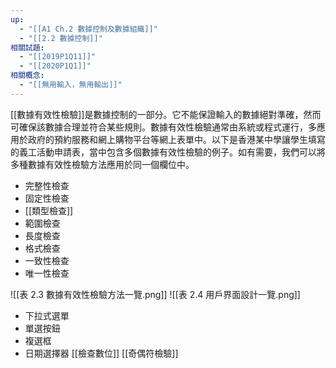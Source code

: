 ```yaml
---
up:
  - "[[A1 Ch.2 數據控制及數據組織]]"
  - "[[2.2 數據控制]]"
相關試題:
  - "[[2019P1Q11]]"
  - "[[2020P1Q1]]"
相關概念:
  - "[[無用輸入，無用輸出]]"
---
```

[[數據有效性檢驗]]是數據控制的一部分。它不能保證輸入的數據絕對準確，然而可確保該數據合理並符合某些規則。數據有效性檢驗通常由系統或程式運行，多應用於政府的預約服務和網上購物平台等網上表單中。以下是香港某中學讓學生填寫的義工活動申請表，當中包含多個數據有效性檢驗的例子。如有需要，我們可以將多種數據有效性檢驗方法應用於同一個欄位中。

- 完整性檢查
- 固定性檢查
- [[類型檢查]]
- 範圍檢查
- 長度檢查
- 格式檢查
- 一致性檢查
- 唯一性檢查

![[表 2.3 數據有效性檢驗方法一覽.png]]
![[表 2.4 用戶界面設計一覽.png]]
- 下拉式選單
- 單選按鈕
- 複選框
- 日期選擇器
[[檢查數位]]
[[奇偶符檢驗]]
